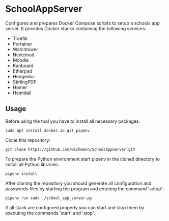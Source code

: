 # SchoolAppServer

Configures and prepares Docker Compose scripts to setup a schools app server.
It provides Docker stacks containing the following services:

* Traefik
* Portainer
* Watchtower
* Nextcloud
* Moodle
* Kanboard
* Etherpad
* Hedgedoc
* StirlingPDF
* Homer
* Heimdall

## Usage

Before using the tool you have to install all necessary packages:

    sudo apt install docker.io git pipenv

Clone this repository:

    git clone https://github.com/wichmann/SchoolAppServer.git

To prepare the Python environment start pipenv in the cloned directory to
install all Python libraries:

    pipenv install

After cloning the repository you should generate all configuration and
passwords files by starting the program and entering the command 'setup':

    pipenv run sudo ./school_app_server.py

If all stack are configured properly you can start and stop them by executing
the commands 'start' and 'stop'.

